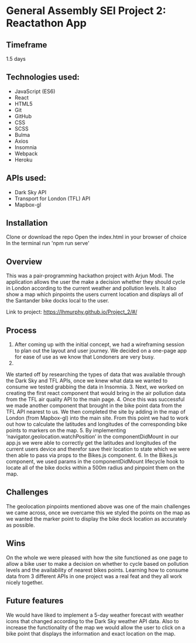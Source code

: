 # General Assembly SEI Project 2: Reactathon App

## Timeframe
1.5 days

## Technologies used:
* JavaScript (ES6)
* React
* HTML5
* Git
* GitHub
* CSS
* SCSS
* Bulma
* Axios
* Insomnia
* Webpack
* Heroku

## APIs used:
* Dark Sky API
* Transport for London (TFL) API
* Mapbox-gl

## Installation
Clone or download the repo
Open the index.html in your browser of choice
In the terminal run 'npm run serve'

## Overview
This was a pair-programming hackathon project with Arjun Modi.
The application allows the user the make a decision whether they should cycle in London according to the current weather and pollution levels.
It also show a map which pinpoints the users current location and displays all of the Santander bike docks local to the user.

Link to project: https://lhmurphy.github.io/Project_2/#/

## Process
1. After coming up with the initial concept, we had a wireframing session to plan out the layout and user journey. We decided on a one-page app for ease of use as we know that Londoners are very busy.
2.
We started off by researching the types of data that was available through the Dark Sky and TFL APIs, once we knew what data we wanted to consume we tested grabbing the data in Insomnia.
3.
Next, we worked on creating the first react component that would bring in the air pollution data from the TFL air quality API to the main page.
4. Once this was successful we made another component that brought in the bike point data from the TFL API nearest to us.
We then completed the site by adding in the map of London (from Mapbox-gl) into the main site. From this point we had to work out how to calculate the latitudes and longitudes of the corresponding bike points to markers on the map.
5.
By implementing ‘navigator.geolocation.watchPosition’ in the componentDidMount in our app.js we were able to correctly get the latitudes and longitudes of the current users device and therefor save their location to state which we were then able to pass via props to the Bikes.js component.
6. In the Bikes.js component, we used params in the componentDidMount lifecycle hook to locate all of the bike docks within a 500m radius and pinpoint them on the map.

## Challenges
The geolocation pinpoints mentioned above was one of the main challenges we came across, once we overcame this we styled the points on the map as we wanted the marker point to display the bike dock location as accurately as possible.

## Wins
On the whole we were pleased with how the site functioned as one page to allow a bike user to make a decision on whether to cycle based on pollution levels and the availability of nearest bikes points. Learning how to consume data from 3 different APIs in one project was a real feat and they all work nicely together.

## Future features
We would have liked to implement a 5-day weather forecast with weather icons that changed according to the Dark Sky weather API data. Also to increase the functionality of the map we would allow the user to click on a bike point that displays the information and exact location on the map.
